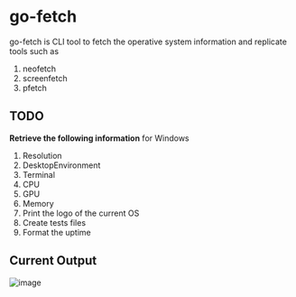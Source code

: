 # go-fetch
go-fetch is CLI tool to fetch the operative system information and replicate tools such as
1. neofetch
2. screenfetch
3. pfetch

## TODO
**Retrieve the following information** for Windows
1. Resolution
2. DesktopEnvironment
3. Terminal
4. CPU
5. GPU
6. Memory
7. Print the logo of the current OS
8. Create tests files
9. Format  the uptime

## Current Output
![image](https://user-images.githubusercontent.com/34588445/123211858-a5129a80-d489-11eb-83f6-ab5c3501401d.png)


